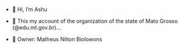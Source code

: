 - 👋 Hi, I’m Ashu
- 👀 This my account of the organization of the state of Mato Grosso (@edu.mt.gov.br)...

- 👑 Owner: Matheus Nilton Biolowons
